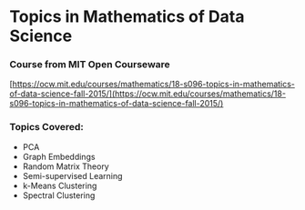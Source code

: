 # Topics in Mathematics of Data Science

### Course from MIT Open Courseware
[https://ocw.mit.edu/courses/mathematics/18-s096-topics-in-mathematics-of-data-science-fall-2015/](https://ocw.mit.edu/courses/mathematics/18-s096-topics-in-mathematics-of-data-science-fall-2015/)

### Topics Covered:
- PCA
- Graph Embeddings
- Random Matrix Theory
- Semi-supervised Learning
- k-Means Clustering
- Spectral Clustering
